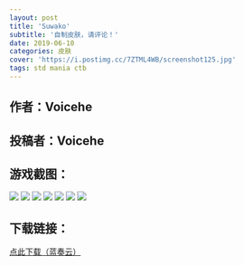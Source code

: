 ```yaml
---
layout: post
title: 'Suwako'
subtitle: '自制皮肤，请评论！'
date: 2019-06-10
categories: 皮肤
cover: 'https://i.postimg.cc/7ZTML4WB/screenshot125.jpg'
tags: std mania ctb
---
```


## 作者：Voicehe

## 投稿者：Voicehe
 
## 游戏截图：

<img src="https://i.postimg.cc/zvkPwVmD/screenshot274.jpg">

<img src="https://i.postimg.cc/sfP8C0BF/screenshot276.jpg">

<img src="https://i.postimg.cc/mgk6MLmR/screenshot277.jpg">

<img src="https://i.postimg.cc/50dPZwbN/screenshot278.jpg">

<img src="https://i.postimg.cc/sDDndfdS/screenshot279.jpg">

<img src="https://i.postimg.cc/CLPcFyS2/screenshot280.jpg">

<img src="https://i.postimg.cc/NjKpFN0j/screenshot281.jpg">


## 下载链接：

[点此下载（蓝奏云）](https://www.lanzous.com/i4iemve)